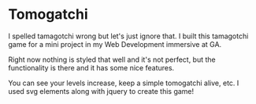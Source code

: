 # Tomogatchi

I spelled tamagotchi wrong but let's just ignore that. I built this tamagotchi game for a mini project in my Web Development immersive at GA.

Right now nothing is styled that well and it's not perfect, but the functionality is there and it has some nice features.

You can see your levels increase, keep a simple tomogatchi alive, etc. I used svg elements along with jquery to create this game!
